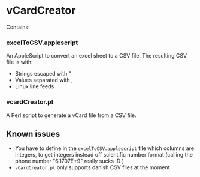# vCardCreator

Contains:

### excelToCSV.applescript

An AppleScript to convert an excel sheet to a CSV file.
The resulting CSV file is with:

* Strings escaped with "
* Values separated with ,
* Linux line feeds

### vcardCreator.pl

A Perl script to generate a vCard file from a CSV file.

## Known issues

* You have to define in the `excelToCSV.applescript` file which columns are integers, to get integers instead off scientific number format (calling the phone number "6,1707E+9" really sucks :D )
* `vCardCreator.pl` only supports danish CSV files at the moment
